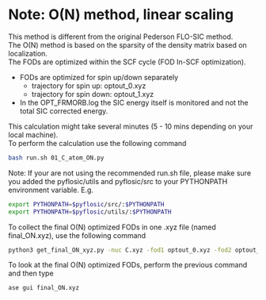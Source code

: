 # Note: O(N) method, linear scaling 

This method is different from the original Pederson FLO-SIC method.  
The O(N) method is based on the sparsity of the density matrix based on localization.   
The FODs are optimized within the SCF cycle (FOD In-SCF optimization).   

* FODs are optimized for spin up/down separately
  * trajectory for spin up:   optout_0.xyz
  * trajectory for spin down: optout_1.xyz 
* In the OPT_FRMORB.log the SIC energy itself is monitored and not the total SIC corrected energy.


This calculation might take several minutes (5 - 10 mins depending on your local machine).   
To perform the calculation use the following command

```bash 
bash run.sh 01_C_atom_ON.py
```
Note: If your are not using the recommended run.sh file, please make sure you added 
the pyflosic/utils and pyflosic/src to your PYTHONPATH environment variable. E.g.
```bash 
export PYTHONPATH=$pyflosic/src/:$PYTHONPATH
export PYTHONPATH=$pyflosic/utils/:$PYTHONPATH
```

To collect the final O(N) optimized FODs in one .xyz file (named final_ON.xyz), use the following command 
```bash
python3 get_final_ON_xyz.py -nuc C.xyz -fod1 optout_0.xyz -fod2 optout_1.xyz 
```
To look at the final O(N) optimized FODs, perform the previous command and then type
```bash
ase gui final_ON.xyz
```
